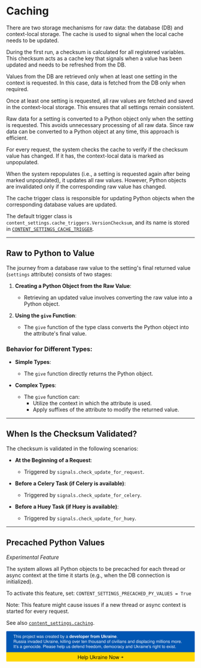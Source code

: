 # Caching

There are two storage mechanisms for raw data: the database (DB) and context-local storage. The cache is used to signal when the local cache needs to be updated.

During the first run, a checksum is calculated for all registered variables. This checksum acts as a cache key that signals when a value has been updated and needs to be refreshed from the DB.

Values from the DB are retrieved only when at least one setting in the context is requested. In this case, data is fetched from the DB only when required.

Once at least one setting is requested, all raw values are fetched and saved in the context-local storage. This ensures that all settings remain consistent.

Raw data for a setting is converted to a Python object only when the setting is requested. This avoids unnecessary processing of all raw data. Since raw data can be converted to a Python object at any time, this approach is efficient.

For every request, the system checks the cache to verify if the checksum value has changed. If it has, the context-local data is marked as unpopulated.

When the system repopulates (i.e., a setting is requested again after being marked unpopulated), it updates all raw values. However, Python objects are invalidated only if the corresponding raw value has changed.

The cache trigger class is responsible for updating Python objects when the corresponding database values are updated.

The default trigger class is `content_settings.cache_triggers.VersionChecksum`, and its name is stored in [`CONTENT_SETTINGS_CACHE_TRIGGER`](settings.md#content_settings_cache_trigger).

---

## Raw to Python to Value

The journey from a database raw value to the setting's final returned value (`settings` attribute) consists of two stages:

1. **Creating a Python Object from the Raw Value**:
   - Retrieving an updated value involves converting the raw value into a Python object.
   
2. **Using the `give` Function**:
   - The `give` function of the type class converts the Python object into the attribute's final value.

### Behavior for Different Types:
- **Simple Types**: 
   - The `give` function directly returns the Python object.
   
- **Complex Types**:
   - The `give` function can:
     - Utilize the context in which the attribute is used.
     - Apply suffixes of the attribute to modify the returned value.

---

## When Is the Checksum Validated?

The checksum is validated in the following scenarios:

- **At the Beginning of a Request**:
  - Triggered by `signals.check_update_for_request`.
  
- **Before a Celery Task (if Celery is available)**:
  - Triggered by `signals.check_update_for_celery`.
  
- **Before a Huey Task (if Huey is available)**:
  - Triggered by `signals.check_update_for_huey`.

---

## Precached Python Values

*Experimental Feature*

The system allows all Python objects to be precached for each thread or async context at the time it starts (e.g., when the DB connection is initialized).

To activate this feature, set: `CONTENT_SETTINGS_PRECACHED_PY_VALUES = True`

Note: This feature might cause issues if a new thread or async context is started for every request.

See also [`content_settings.caching`](source.md#caching).

[![Stand With Ukraine](https://raw.githubusercontent.com/vshymanskyy/StandWithUkraine/main/banner-direct-single.svg)](https://stand-with-ukraine.pp.ua)